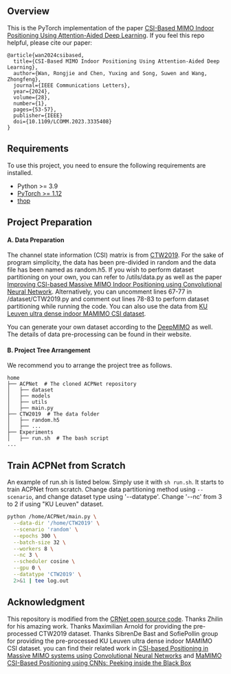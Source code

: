 ## Overview

This is the PyTorch implementation of the paper [CSI-Based MIMO Indoor Positioning Using Attention-Aided Deep Learning](https://ieeexplore.ieee.org/document/10325508).
If you feel this repo helpful, please cite our paper:

```
@article{wan2024csibased,
  title={CSI-Based MIMO Indoor Positioning Using Attention-Aided Deep Learning},
  author={Wan, Rongjie and Chen, Yuxing and Song, Suwen and Wang, Zhongfeng},
  journal={IEEE Communications Letters},
  year={2024},
  volume={28},
  number={1},
  pages={53-57},
  publisher={IEEE}
  doi={10.1109/LCOMM.2023.3335408}
}
```


## Requirements

To use this project, you need to ensure the following requirements are installed.

- Python >= 3.9
- [PyTorch >= 1.12](https://pytorch.org/get-started/locally/)
- [thop](https://github.com/Lyken17/pytorch-OpCounter)

## Project Preparation

#### A. Data Preparation

The channel state information (CSI) matrix is from [CTW2019](https://data.ieeemlc.org/Ds1Detail).
For the sake of program simplicity, the data has been pre-divided in random and the data file has been named as random.h5. If you wish to perform dataset partitioning on your own, you can refer to /utils/data.py as well as the paper [Improving CSI-based Massive MIMO Indoor Positioning using Convolutional Neural Network](https://ieeexplore.ieee.org/document/9482604). Alternatively, you can uncomment lines 67-77 in /dataset/CTW2019.py and comment out lines 78-83 to perform dataset partitioning while running the code.
You can also use the data from [KU Leuven ultra dense indoor MAMIMO CSI dataset](https://ieee-dataport.org/open-access/ultra-dense-indoor-mamimo-csi-dataset).

You can generate your own dataset according to the [DeepMIMO](https://www.deepmimo.net/) as well. The details of data pre-processing can be found in their website.

#### B. Project Tree Arrangement

We recommend you to arrange the project tree as follows.

```
home
├── ACPNet  # The cloned ACPNet repository
│   ├── dataset
│   ├── models
│   ├── utils
│   ├── main.py
├── CTW2019  # The data folder
│   ├── random.h5
│   ├── ...
├── Experiments
│   ├── run.sh  # The bash script
...
```

## Train ACPNet from Scratch

An example of run.sh is listed below. Simply use it with `sh run.sh`. It starts to train ACPNet from scratch. Change data partitioning method using `--scenario`, and change dataset type using '--datatype'. Change '--nc' from 3 to 2 if using "KU Leuven" dataset.

``` bash
python /home/ACPNet/main.py \
  --data-dir '/home/CTW2019' \
  --scenario 'random' \
  --epochs 300 \
  --batch-size 32 \
  --workers 8 \
  --nc 3 \
  --scheduler cosine \
  --gpu 0 \
  --datatype 'CTW2019' \
  2>&1 | tee log.out
```


## Acknowledgment

This repository is modified from the [CRNet open source code](https://github.com/Kylin9511/CRNet). Thanks Zhilin for his amazing work.
Thanks Maximilian Arnold for providing the pre-processed CTW2019 dataset.
Thanks SibrenDe Bast and SofiePollin group for providing the pre-processed KU Leuven ultra dense indoor MAMIMO CSI dataset.
 you can find their related work in [CSI-based Positioning in Massive MIMO systems using Convolutional Neural Networks](https://github.com/sibrendebast/MaMIMO-CSI-positioning-using-CNNs) and [MaMIMO CSI-Based Positioning using CNNs: Peeking inside the Black Box](https://github.com/sibrendebast/inside-the-black-box)
